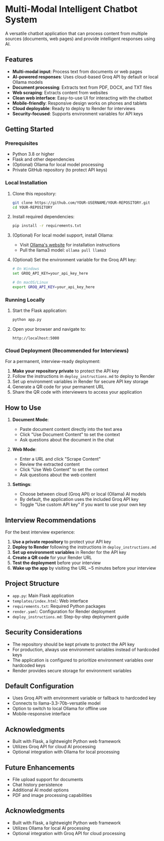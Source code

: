 # Multi-Modal Intelligent Chatbot System

A versatile chatbot application that can process content from multiple sources (documents, web pages) and provide intelligent responses using AI.

## Features

- **Multi-modal input**: Process text from documents or web pages
- **AI-powered responses**: Uses cloud-based Groq API by default or local Ollama models
- **Document processing**: Extracts text from PDF, DOCX, and TXT files
- **Web scraping**: Extracts content from websites
- **Clean web interface**: Easy-to-use UI for interacting with the chatbot
- **Mobile-friendly**: Responsive design works on phones and tablets
- **Cloud deployable**: Ready to deploy to Render for interviews
- **Security-focused**: Supports environment variables for API keys

## Getting Started

### Prerequisites

- Python 3.8 or higher
- Flask and other dependencies
- (Optional) Ollama for local model processing
- Private GitHub repository (to protect API keys)

### Local Installation

1. Clone this repository:
   ```bash
   git clone https://github.com/YOUR-USERNAME/YOUR-REPOSITORY.git
   cd YOUR-REPOSITORY
   ```

2. Install required dependencies:
   ```bash
   pip install -r requirements.txt
   ```

3. (Optional) For local model support, install Ollama:
   - Visit [Ollama's website](https://ollama.ai/) for installation instructions
   - Pull the llama3 model: `ollama pull llama3`

4. (Optional) Set the environment variable for the Groq API key:
   ```bash
   # On Windows
   set GROQ_API_KEY=your_api_key_here
   
   # On macOS/Linux
   export GROQ_API_KEY=your_api_key_here
   ```

### Running Locally

1. Start the Flask application:
   ```bash
   python app.py
   ```

2. Open your browser and navigate to:
   ```
   http://localhost:5000
   ```

### Cloud Deployment (Recommended for Interviews)

For a permanent, interview-ready deployment:

1. **Make your repository private** to protect the API key
2. Follow the instructions in `deploy_instructions.md` to deploy to Render
3. Set up environment variables in Render for secure API key storage
4. Generate a QR code for your permanent URL
5. Share the QR code with interviewers to access your application

## How to Use

1. **Document Mode**:
   - Paste document content directly into the text area
   - Click "Use Document Content" to set the context
   - Ask questions about the document in the chat

2. **Web Mode**:
   - Enter a URL and click "Scrape Content"
   - Review the extracted content
   - Click "Use Web Content" to set the context
   - Ask questions about the web content

3. **Settings**:
   - Choose between cloud (Groq API) or local (Ollama) AI models
   - By default, the application uses the included Groq API key
   - Toggle "Use custom API key" if you want to use your own key

## Interview Recommendations

For the best interview experience:

1. **Use a private repository** to protect your API key
2. **Deploy to Render** following the instructions in `deploy_instructions.md`
3. **Set up environment variables** in Render for the API key
4. **Create a QR code** for your Render URL
5. **Test the deployment** before your interview
6. **Wake up the app** by visiting the URL ~5 minutes before your interview

## Project Structure

- `app.py`: Main Flask application
- `templates/index.html`: Web interface
- `requirements.txt`: Required Python packages
- `render.yaml`: Configuration for Render deployment
- `deploy_instructions.md`: Step-by-step deployment guide

## Security Considerations

- The repository should be kept private to protect the API key
- For production, always use environment variables instead of hardcoded keys
- The application is configured to prioritize environment variables over hardcoded keys
- Render provides secure storage for environment variables

## Default Configuration

- Uses Groq API with environment variable or fallback to hardcoded key
- Connects to llama-3.3-70b-versatile model
- Option to switch to local Ollama for offline use
- Mobile-responsive interface

## Acknowledgments

- Built with Flask, a lightweight Python web framework
- Utilizes Groq API for cloud AI processing
- Optional integration with Ollama for local processing

## Future Enhancements

- File upload support for documents
- Chat history persistence
- Additional AI model options
- PDF and image processing capabilities

## Acknowledgments

- Built with Flask, a lightweight Python web framework
- Utilizes Ollama for local AI processing
- Optional integration with Groq API for cloud processing 